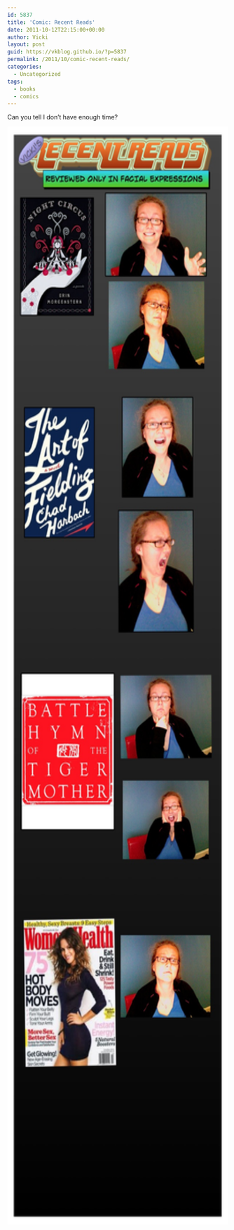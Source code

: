 ```yaml
---
id: 5837
title: 'Comic: Recent Reads'
date: 2011-10-12T22:15:00+00:00
author: Vicki
layout: post
guid: https://vkblog.github.io/?p=5837
permalink: /2011/10/comic-recent-reads/
categories:
  - Uncategorized
tags:
  - books
  - comics
---
```

Can you tell I don&#8217;t have enough time?
  
[<img class="aligncenter size-full wp-image-5838" title="Page_1" src="https://raw.githubusercontent.com/vkblog/vkblog.github.io/master/public/img/2011/10/Page_1.jpg" alt="" width="612" height="2500" />](https://raw.githubusercontent.com/vkblog/vkblog.github.io/master/public/img/2011/10/Page_1.jpg)